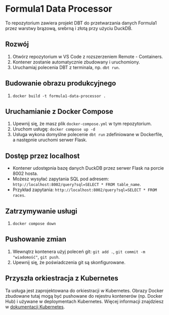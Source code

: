 # Formula1 Data Processor

To repozytorium zawiera projekt DBT do przetwarzania danych Formula1 przez warstwy brązową, srebrną i złotą przy użyciu DuckDB.

## Rozwój

1. Otwórz repozytorium w VS Code z rozszerzeniem Remote - Containers.
2. Kontener zostanie automatycznie zbudowany i uruchomiony.
3. Uruchamiaj polecenia DBT z terminala, np. `dbt run`.

## Budowanie obrazu produkcyjnego

1. `docker build -t formula1-data-processor .`

## Uruchamianie z Docker Compose

1. Upewnij się, że masz plik `docker-compose.yml` w tym repozytorium.
2. Uruchom usługę: `docker compose up -d`
3. Usługa wykona domyślne polecenie `dbt run` zdefiniowane w Dockerfile, a następnie uruchomi serwer Flask.

## Dostęp przez localhost

- Kontener udostępnia bazę danych DuckDB przez serwer Flask na porcie 8002 hosta.
- Możesz wysyłać zapytania SQL pod adresem: `http://localhost:8002/query?sql=SELECT * FROM table_name`.
- Przykład zapytania: `http://localhost:8002/query?sql=SELECT * FROM races`.

## Zatrzymywanie usługi

1. `docker compose down`

## Pushowanie zmian

1. Wewnątrz kontenera użyj poleceń git: `git add .`, `git commit -m "wiadomość"`, `git push`.
2. Upewnij się, że poświadczenia git są skonfigurowane.

## Przyszła orkiestracja z Kubernetes

Ta usługa jest zaprojektowana do orkiestracji w Kubernetes. Obrazy Docker zbudowane tutaj mogą być pushowane do rejestru kontenerów (np. Docker Hub) i używane w deploymentach Kubernetes. Więcej informacji znajdziesz w [dokumentacji Kubernetes](https://kubernetes.io/docs/home/).